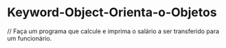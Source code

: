 # Keyword-Object-Orienta-o-Objetos
// Faça um programa que calcule e imprima o salário a ser transferido para um funcionário.
